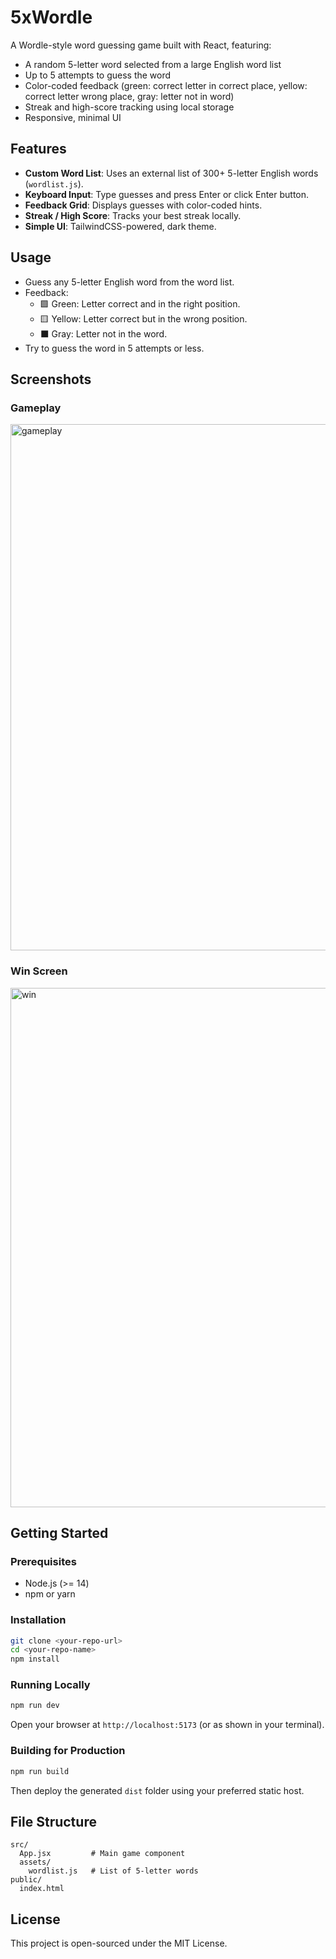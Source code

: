 # 5xWordle

A Wordle-style word guessing game built with React, featuring:

- A random 5-letter word selected from a large English word list
- Up to 5 attempts to guess the word
- Color-coded feedback (green: correct letter in correct place, yellow: correct letter wrong place, gray: letter not in word)
- Streak and high-score tracking using local storage
- Responsive, minimal UI

## Features

- **Custom Word List**: Uses an external list of 300+ 5-letter English words (`wordlist.js`).
- **Keyboard Input**: Type guesses and press Enter or click Enter button.
- **Feedback Grid**: Displays guesses with color-coded hints.
- **Streak / High Score**: Tracks your best streak locally.
- **Simple UI**: TailwindCSS-powered, dark theme.

## Usage

- Guess any 5-letter English word from the word list.
- Feedback:
  - 🟩 Green: Letter correct and in the right position.
  - 🟨 Yellow: Letter correct but in the wrong position.
  - ⬛ Gray: Letter not in the word.
- Try to guess the word in 5 attempts or less.

## Screenshots

### Gameplay
<img width="742" height="842" alt="gameplay" src="https://github.com/user-attachments/assets/184703ec-7efc-42cf-88e0-1c9421841653" />


### Win Screen
<img width="657" height="831" alt="win" src="https://github.com/user-attachments/assets/a5d9a22a-c65b-42f4-8dfa-b15d09068795" />



## Getting Started

### Prerequisites

- Node.js (>= 14)
- npm or yarn

### Installation

```bash
git clone <your-repo-url>
cd <your-repo-name>
npm install
```

### Running Locally

```bash
npm run dev
```

Open your browser at `http://localhost:5173` (or as shown in your terminal).

### Building for Production

```bash
npm run build
```

Then deploy the generated `dist` folder using your preferred static host.

## File Structure

```
src/
  App.jsx         # Main game component
  assets/
    wordlist.js   # List of 5-letter words
public/
  index.html
```

## License

This project is open-sourced under the MIT License.
